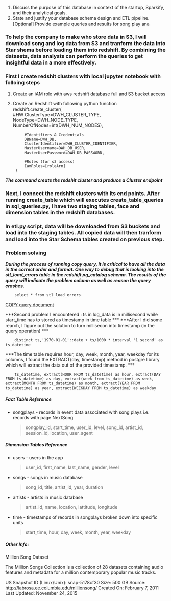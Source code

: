 
1. Discuss the purpose of this database in context of the startup, Sparkify, and their analytical goals.
2. State and justify your database schema design and ETL pipeline.
[Optional] Provide example queries and results for song play ana



### To help the company to make who store data in S3, I will download song and log data from S3 and tranform the data into Star shema before loading them into redshift. By combining the datasets, data analysts can perform the queries to get insightful data in a more effectively. 

### First I create redshit clusters with local jupyter notebook with folloing steps

1. Create an iAM role with aws redshift database full and S3 bucket access
2. Create an Redshift with following python function 
        redshift.create_cluster(        
            #HW
            ClusterType=DWH_CLUSTER_TYPE,
            NodeType=DWH_NODE_TYPE,
            NumberOfNodes=int(DWH_NUM_NODES),

            #Identifiers & Credentials
            DBName=DWH_DB,
            ClusterIdentifier=DWH_CLUSTER_IDENTIFIER,
            MasterUsername=DWH_DB_USER,
            MasterUserPassword=DWH_DB_PASSWORD,
            
            #Roles (for s3 access)
            IamRoles=[roleArn]  
        )
   

***The command create the redshit cluster and produce a Cluster endpoint***
 
### Next, I connect the redshift clusters with its end points. After running create_table which will executes create_table_queries in sql_queries.py,  I have two staging tables, face and dimension tables in the redshift databases.

### In etl.py script, data will be downloaded from S3 buckets and load into the staging tables. All copied data will then tranform and load into the Star Schema tables created on previous step.  

### Problem solving

***During the process of running copy query, it is critical to have all the data in the correct order and format. One way to debug that is looking into the stl_load_errors table in the redshift pg_catalog schema. The results of the query will indicate the problem column as well as reason the query crashes.***

        select * from stl_load_errors

[COPY query document](https://docs.aws.amazon.com/redshift/latest/dg/r_COPY.html)


***Second problem I encountered : ts in log_data is in millisecond while start_time has to stored as timestamp in time table ***
***After I did some rearch, I figure out the solution to turn millisecon into timestamp (in the query operation) ***

        distinct ts,'1970-01-01'::date + ts/1000 * interval '1 second' as ts_datetime
        
***The time table requires hour, day, week, month, year, weekday for its columns, I found the EXTRACT(day, timestamp) method in postgre library which will extract the data out of the provided timestamp. ***

        ts_datetime, extract(HOUR FROM ts_datetime) as hour, extract(DAY FROM ts_datetime) as day, extract(week from ts_datetime) as week, extract(MONTH FROM ts_datetime) as month, extract(YEAR FROM ts_datetime) as year, extract(WEEKDAY FROM ts_datetime) as weekday 

##### Fact Table Reference

* songplays - records in event data associated with song plays i.e. records with page NextSong
    > songplay_id, start_time, user_id, level, song_id, artist_id, session_id, location, user_agent

##### Dimension Tables Reference

* users - users in the app
    > user_id, first_name, last_name, gender, level
* songs - songs in music database
    > song_id, title, artist_id, year, duration
* artists - artists in music database
    > artist_id, name, location, lattitude, longitude
* time - timestamps of records in songplays broken down into specific units
    > start_time, hour, day, week, month, year, weekday

##### Other Info:


Million Song Dataset

The Million Songs Collection is a collection of 28 datasets containing audio features and metadata for a million contemporary popular music tracks.

US Snapshot ID (Linux/Unix): snap-5178cf30
Size: 500 GB
Source: http://labrosa.ee.columbia.edu/millionsong/
Created On: February 7, 2011
Last Updated: November 24, 2015



